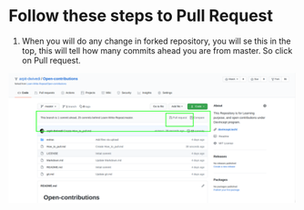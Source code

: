 # Follow these steps to Pull Request

1. When you will do any change in forked repository, you will se this in the top, this will tell how many commits ahead you are from master. So click on Pull request.

![P1](extras/P1.png)

